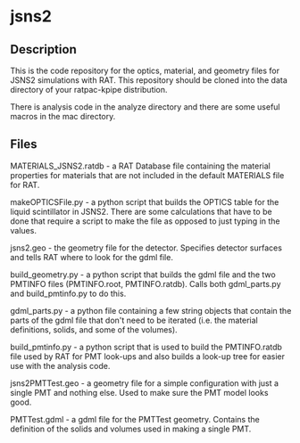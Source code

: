 # jsns2

## Description

This is the code repository for the optics, material, and geometry files
for JSNS2 simulations with RAT. This repository should be cloned into the
data directory of your ratpac-kpipe distribution.

There is analysis code in the analyze directory and there are some useful
macros in the mac directory.

## Files

MATERIALS_JSNS2.ratdb - a RAT Database file containing the material 
properties for materials that are not included in the default MATERIALS
file for RAT.

makeOPTICSFile.py - a python script that builds the OPTICS table for
the liquid scintillator in JSNS2. There are some calculations that have
to be done that require a script to make the file as opposed to just
typing in the values.

jsns2.geo - the geometry file for the detector. Specifies detector surfaces
and tells RAT where to look for the gdml file.

build_geometry.py - a python script that builds the gdml file and the two
PMTINFO files (PMTINFO.root, PMTINFO.ratdb). Calls both gdml_parts.py and
build_pmtinfo.py to do this.

gdml_parts.py - a python file containing a few string objects that contain
the parts of the gdml file that don't need to be iterated (i.e. the material
definitions, solids, and some of the volumes).

build_pmtinfo.py - a python script that is used to build the PMTINFO.ratdb
file used by RAT for PMT look-ups and also builds a look-up tree for easier
use with the analysis code.

jsns2PMTTest.geo - a geometry file for a simple configuration with just
a single PMT and nothing else. Used to make sure the PMT model looks good.

PMTTest.gdml - a gdml file for the PMTTest geometry. Contains the definition
of the solids and volumes used in making a single PMT.
